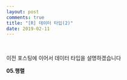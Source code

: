 ```yaml
---
layout: post
comments: true
title: "[R] 데이터 타입(2)"
date: 2019-02-11
--- 
```

<br/>

이전 포스팅에 이어서 데이터 타입을 설명하겠습니다
<br/>

**05.행렬**
